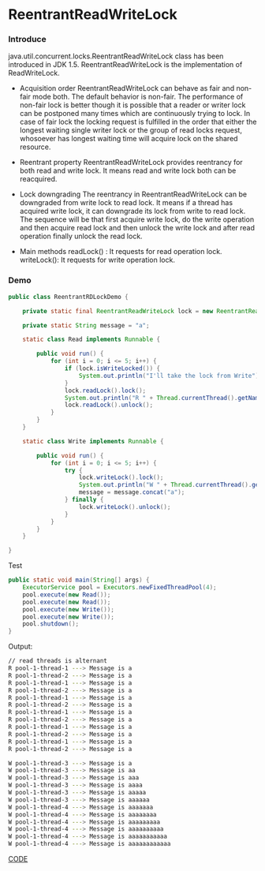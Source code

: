 # ReentrantReadWriteLock


### Introduce

java.util.concurrent.locks.ReentrantReadWriteLock class has been introduced in JDK 1.5. 
ReentrantReadWriteLock is the implementation of ReadWriteLock. 

* Acquisition order
    ReentrantReadWriteLock can behave as fair and non-fair mode both. 
    The default behavior is non-fair. 
    The performance of non-fair lock is better though it is possible that a reader or writer lock can be postponed many times which are continuously trying to lock. 
    In case of fair lock the locking request is fulfilled in the order that either the longest waiting single writer lock or the group of read locks request, whosoever has longest waiting time will acquire lock on the shared resource. 

* Reentrant property
    ReentrantReadWriteLock provides reentrancy for both read and write lock. It means read and write lock both can be reacquired. 

* Lock downgrading
    The reentrancy in ReentrantReadWriteLock can be downgraded from write lock to read lock. It means if a thread has acquired write lock, it can downgrade its lock from write to read lock. The sequence will be that first acquire write lock, do the write operation and then acquire read lock and then unlock the write lock and after read operation finally unlock the read lock. 

* Main methods 
    readLock() : It requests for read operation lock. 
    writeLock(): It requests for write operation lock.


### Demo

```java
public class ReentrantRDLockDemo {

    private static final ReentrantReadWriteLock lock = new ReentrantReadWriteLock();

    private static String message = "a";

    static class Read implements Runnable {

        public void run() {
            for (int i = 0; i <= 5; i++) {
                if (lock.isWriteLocked()) {
                    System.out.println("I'll take the lock from Write");
                }
                lock.readLock().lock();
                System.out.println("R " + Thread.currentThread().getName() + " ---> Message is " + message);
                lock.readLock().unlock();
            }
        }
    }

    static class Write implements Runnable {

        public void run() {
            for (int i = 0; i <= 5; i++) {
                try {
                    lock.writeLock().lock();
                    System.out.println("W " + Thread.currentThread().getName() + " ---> Message is " + message);
                    message = message.concat("a");
                } finally {
                    lock.writeLock().unlock();
                }
            }
        }
    }

}
```

Test

```java
public static void main(String[] args) {
    ExecutorService pool = Executors.newFixedThreadPool(4);
    pool.execute(new Read());
    pool.execute(new Read());
    pool.execute(new Write());
    pool.execute(new Write());
    pool.shutdown();
}
```

Output:

```bash
// read threads is alternant
R pool-1-thread-1 ---> Message is a
R pool-1-thread-2 ---> Message is a
R pool-1-thread-1 ---> Message is a
R pool-1-thread-2 ---> Message is a
R pool-1-thread-1 ---> Message is a
R pool-1-thread-2 ---> Message is a
R pool-1-thread-1 ---> Message is a
R pool-1-thread-2 ---> Message is a
R pool-1-thread-1 ---> Message is a
R pool-1-thread-2 ---> Message is a
R pool-1-thread-1 ---> Message is a
R pool-1-thread-2 ---> Message is a

W pool-1-thread-3 ---> Message is a
W pool-1-thread-3 ---> Message is aa
W pool-1-thread-3 ---> Message is aaa
W pool-1-thread-3 ---> Message is aaaa
W pool-1-thread-3 ---> Message is aaaaa
W pool-1-thread-3 ---> Message is aaaaaa
W pool-1-thread-4 ---> Message is aaaaaaa
W pool-1-thread-4 ---> Message is aaaaaaaa
W pool-1-thread-4 ---> Message is aaaaaaaaa
W pool-1-thread-4 ---> Message is aaaaaaaaaa
W pool-1-thread-4 ---> Message is aaaaaaaaaaa
W pool-1-thread-4 ---> Message is aaaaaaaaaaaa
```


[CODE](https://github.com/guyc1812/Tony/blob/master/src/main/java/com/avengers/tony/JavaBasic/lock/code)

